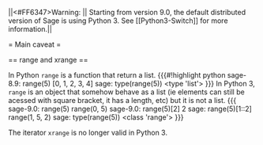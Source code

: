 ||<#FF6347>Warning: || Starting from version 9.0,  the default distributed version of Sage is using Python 3. See [[Python3-Switch]] for more information.||

= Main caveat =

== range and xrange ==

In Python `range` is a function that return a list.
{{{#!highlight python
sage-8.9: range(5)
[0, 1, 2, 3, 4]
sage: type(range(5))
<type 'list'>
}}}
In Python 3, `range` is an object that somehow behave as a list (ie elements can still be acessed with square bracket, it has a length, etc) but it is not a list.
{{{
sage-9.0: range(5)
range(0, 5)
sage-9.0: range(5)[2]
2
sage: range(5)[1::2]
range(1, 5, 2)
sage: type(range(5))
<class 'range'>
}}}

The iterator `xrange` is no longer valid in Python 3.

